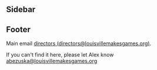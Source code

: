 Sidebar
--------


Footer
--------

Main email [directors (directors@louisvillemakesgames.org)](mailto:directors@louisvillemakesgames.org).



If you can't find it here, please let Alex know abezuska@louisvillemakesgames.org

